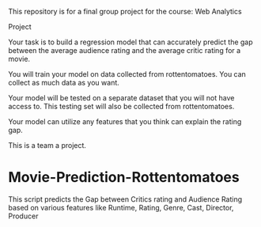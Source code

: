 
This repository is for a final group project for the course: Web Analytics

Project

Your task is to build a regression model that can accurately predict the gap between the average audience rating and the average critic rating for a movie.

You will train your model on data collected from rottentomatoes. You can collect as much data as you want.

Your model will be tested on a separate dataset that you will not have access to. This testing set will also be collected from rottentomatoes.

Your model can utilize any features that you think can explain the rating gap.

This is a team a project.

# Movie-Prediction-Rottentomatoes
This script predicts the Gap between Critics rating and Audience Rating based on various features like Runtime, Rating, Genre, Cast, Director, Producer


